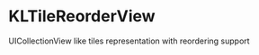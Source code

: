 KLTileReorderView
=======================

UICollectionView like tiles representation with reordering support
